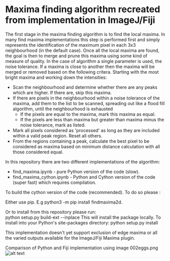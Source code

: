 

# Maxima finding algorithm recreated from implementation in ImageJ/Fiji
The first stage in the maxima finding algorithm is to find the local maxima. In many find maxima implementations this step is performed first and simply represents the identification of the maximum pixel in each 3x3 neighbourhood (in the default case). Once all the local maxima are found, the goal is then to merge and prune this maxima using some kind of measure of quality. In the case of algorithm a single parameter is used, the noise tolerance. If a maxima is close to another then the maxima will be merged or removed based on the following critera. Starting with the most bright maxima and working down the intensities:
* Scan the neighbourhood and determine whether there are any peaks which are higher. If there are, skip this maxima.
* If there are pixels in the neighbourhood within a noise tolerance of the maxima, add them to the list to be scanned, spreading out like a flood fill algorithm, until the neighbourhood is exhausted
    * If the pixels are equal to the maxima, mark this maxima as equal. 
    * If the pixels are less than maxima but greater than maxima minus the noise tolerance, mark as listed.
* Mark all pixels considered as 'processed' as long as they are included within a valid peak region. Reset all others.
* From the regions containing a peak, calculate the best pixel to be considered as maxima based on minimum distance calculation with all those considered equal.

In this repository there are two different implementations of the algorithm:  
* find_maxima.ipynb - pure Python version of the code (slow).  
* find_maxima_cython.ipynb - Python and Cython version of the code (super fast) which requires compilation.  

To build the cython version of the code (recommended). 
To do so please :

Either use pip. E.g python3 -m pip install findmaxima2d.

Or to install from this repository please run:  
    python setup.py build-ext --inplace  This will install the package locally.
    To install into your Python's site-packages directory:
    python setup.py install

This implementation doesn't yet support exclusion of edge maxima or all the varied outputs available for the ImageJ/Fiji Maxima plugin.

Comparison of Python and Fiji implementation using image 002eggs.png
![alt text](fijiversusPythonFindMaxima.png "Logo Title Text 1")